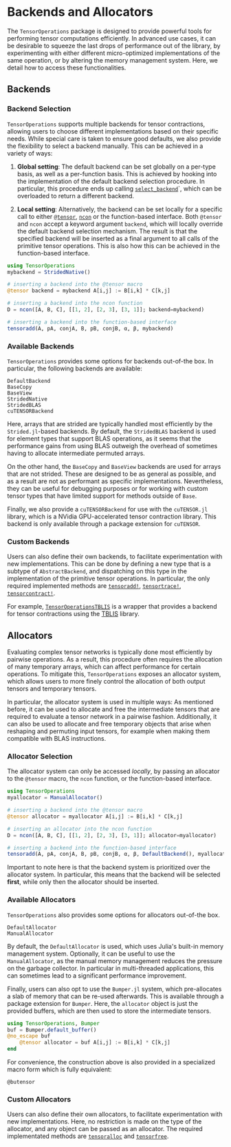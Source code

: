 # Backends and Allocators

The `TensorOperations` package is designed to provide powerful tools for performing tensor computations efficiently.
In advanced use cases, it can be desirable to squeeze the last drops of performance out of the library, by experimenting with either different micro-optimized implementations of the same operation, or by altering the memory management system.
Here, we detail how to access these functionalities.

## Backends

### Backend Selection

`TensorOperations` supports multiple backends for tensor contractions, allowing users to choose different implementations based on their specific needs.
While special care is taken to ensure good defaults, we also provide the flexibility to select a backend manually.
This can be achieved in a variety of ways:

1. **Global setting**: The default backend can be set globally on a per-type basis, as well as a per-function basis. This is achieved by hooking into the implementation of the default backend selection procedure. In particular, this procedure ends up calling [`select_backend`](@ref)`, which can be overloaded to return a different backend.

2. **Local setting**: Alternatively, the backend can be set locally for a specific call to either [`@tensor`](@ref), [`ncon`](@ref) or the function-based interface. Both `@tensor` and `ncon` accept a keyword argument `backend`, which will locally override the default backend selection mechanism. The result is that the specified backend will be inserted as a final argument to all calls of the primitive tensor operations. This is also how this can be achieved in the function-based interface.

```julia
using TensorOperations
mybackend = StridedNative()

# inserting a backend into the @tensor macro
@tensor backend = mybackend A[i,j] := B[i,k] * C[k,j]

# inserting a backend into the ncon function
D = ncon([A, B, C], [[1, 2], [2, 3], [3, 1]]; backend=mybackend)

# inserting a backend into the function-based interface
tensoradd(A, pA, conjA, B, pB, conjB, α, β, mybackend)
```

### Available Backends

`TensorOperations` provides some options for backends out-of-the box.
In particular, the following backends are available:

```@docs
DefaultBackend
BaseCopy
BaseView
StridedNative
StridedBLAS
cuTENSORBackend
```

Here, arrays that are strided are typically handled most efficiently by the `Strided.jl`-based backends.
By default, the `StridedBLAS` backend is used for element types that support BLAS operations, as it seems that the performance gains from using BLAS outweigh the overhead of sometimes having to allocate intermediate permuted arrays.

On the other hand, the `BaseCopy` and `BaseView` backends are used for arrays that are not strided.
These are designed to be as general as possible, and as a result are not as performant as specific implementations.
Nevertheless, they can be useful for debugging purposes or for working with custom tensor types that have limited support for methods outside of `Base`.

Finally, we also provide a `cuTENSORBackend` for use with the `cuTENSOR.jl` library, which is a NVidia GPU-accelerated tensor contraction library.
This backend is only available through a package extension for `cuTENSOR`.

### Custom Backends

Users can also define their own backends, to facilitate experimentation with new implementations.
This can be done by defining a new type that is a subtype of `AbstractBackend`, and dispatching on this type in the implementation of the primitive tensor operations.
In particular, the only required implemented methods are [`tensoradd!`](@ref), [`tensortrace!`](@ref), [`tensorcontract!`](@ref).

For example, [`TensorOperationsTBLIS`](https://github.com/lkdvos/TensorOperationsTBLIS.jl) is a wrapper that provides a backend for tensor contractions using the [TBLIS](https://github.com/devinamatthews/tblis) library.

## Allocators

Evaluating complex tensor networks is typically done most efficiently by pairwise operations.
As a result, this procedure often requires the allocation of many temporary arrays, which can affect performance for certain operations.
To mitigate this, `TensorOperations` exposes an allocator system, which allows users to more finely control the allocation of both output tensors and temporary tensors.

In particular, the allocator system is used in multiple ways:
As mentioned before, it can be used to allocate and free the intermediate tensors that are required to evaluate a tensor network in a pairwise fashion.
Additionally, it can also be used to allocate and free temporary objects that arise when reshaping and permuting input tensors, for example when making them compatible with BLAS instructions.

### Allocator Selection

The allocator system can only be accessed *locally*, by passing an allocator to the `@tensor` macro, the `ncon` function, or the function-based interface.

```julia
using TensorOperations
myallocator = ManualAllocator()

# inserting a backend into the @tensor macro
@tensor allocator = myallocator A[i,j] := B[i,k] * C[k,j]

# inserting an allocator into the ncon function
D = ncon([A, B, C], [[1, 2], [2, 3], [3, 1]]; allocator=myallocator)

# inserting a backend into the function-based interface
tensoradd(A, pA, conjA, B, pB, conjB, α, β, DefaultBackend(), myallocator)
```

Important to note here is that the backend system is prioritized over the allocator system.
In particular, this means that the backend will be selected **first**, while only then the allocator should be inserted.

### Available Allocators

`TensorOperations` also provides some options for allocators out-of-the box.

```@docs
DefaultAllocator
ManualAllocator
```

By default, the `DefaultAllocator` is used, which uses Julia's built-in memory management system.
Optionally, it can be useful to use the `ManualAllocator`, as the manual memory management reduces the pressure on the garbage collector.
In particular in multi-threaded applications, this can sometimes lead to a significant performance improvement.

Finally, users can also opt to use the `Bumper.jl` system, which pre-allocates a slab of memory that can be re-used afterwards.
This is available through a package extension for `Bumper`.
Here, the `allocator` object is just the provided buffers, which are then used to store the intermediate tensors.

```julia
using TensorOperations, Bumper
buf = Bumper.default_buffer()
@no_escape buf
    @tensor allocator = buf A[i,j] := B[i,k] * C[k,j]
end
```
For convenience, the construction above is also provided in a specialized macro form which is fully equivalent:

```@docs
@butensor
```

### Custom Allocators

Users can also define their own allocators, to facilitate experimentation with new implementations.
Here, no restriction is made on the type of the allocator, and any object can be passed as an allocator.
The required implementated methods are [`tensoralloc`](@ref) and [`tensorfree`](@ref).

